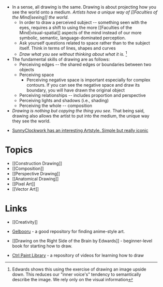 * In a sense, all drawing is the same. Drawing is about projecting how you see the world onto a medium. *Artists have a unique way of [[Faculties of the Mind|seeing]] the world*.
	* In order to draw a perceived subject -- something seen with the eyes, requires a shift to using the more [[Faculties of the Mind|visual-spatial]] aspects of the mind instead of our more symbolic, semantic, language-dominated perception.
	* Ask yourself questions related to space rather than to the subject itself. Think in terms of lines, shapes and curves
	* *Draw what you see without thinking about what it is.* [^see]
* The fundamental skills of drawing are as follows:
	* Perceiving edges -- the shared edges or boundaries between two objects
	* Perceiving space 
		* Perceiving negative space is important especially for complex contours. If you can see the negative space and draw its boundary, you will have drawn the original object
	* Perceiving relationships -- includes proportion and perspective
	* Perceiving lights and shadows (i.e., shading)
	* Perceiving the whole -- composition
* *Drawing is nothing but copying the thing you see*. That being said, drawing also allows the artist to put into the medium, the unique way they see the world.

[^see]: Edwards shows this using the exercise of drawing an image upside down. This reduces our "inner voice's" tendency to semantically describe the image. We rely only on the visual information



* [SunnyClockwork has an interesting Artstyle. Simple but really iconic](https://scp-wiki.wikidot.com/sunny-s-black-and-white-art)

# Topics 
* [[Construction Drawing]]
* [[Composition]]
* [[Perspective Drawing]]
* [[Anatomical Drawing]]
* [[Pixel Art]]
* [[Vector Art]]

# Links
* [[Creativity]]

* [Gelbooru](https://gelbooru.com) - a good repository for finding anime-style art. 
* [[Drawing on the Right Side of the Brain by Edwards]] - beginner-level book for starting how to draw.

* [Ctrl Paint Library](https://www.ctrlpaint.com/library) - a repository of videos for learning how to draw